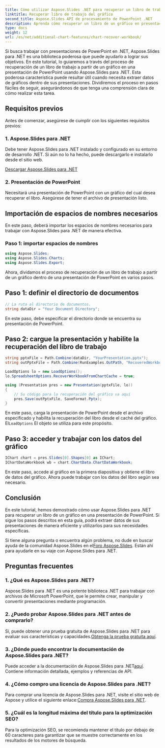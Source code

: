 ```yaml
---
title: Cómo utilizar Aspose.Slides .NET para recuperar un libro de trabajo del gráfico
linktitle: Recuperar libro de trabajo del gráfico
second_title: Aspose.Slides API de procesamiento de PowerPoint .NET
description: Aprenda cómo recuperar un libro de un gráfico en presentaciones de PowerPoint usando Aspose.Slides para .NET. Siga nuestra guía paso a paso para extraer datos de manera eficiente.
type: docs
weight: 12
url: /es/net/additional-chart-features/chart-recover-workbook/
---
```


Si busca trabajar con presentaciones de PowerPoint en .NET, Aspose.Slides para .NET es una biblioteca poderosa que puede ayudarlo a lograr sus objetivos. En este tutorial, lo guiaremos a través del proceso de recuperación de un libro de trabajo a partir de un gráfico en una presentación de PowerPoint usando Aspose.Slides para .NET. Esta poderosa característica puede resultar útil cuando necesita extraer datos de gráficos dentro de sus presentaciones. Dividiremos el proceso en pasos fáciles de seguir, asegurándonos de que tenga una comprensión clara de cómo realizar esta tarea.

## Requisitos previos

Antes de comenzar, asegúrese de cumplir con los siguientes requisitos previos:

### 1. Aspose.Slides para .NET

Debe tener Aspose.Slides para .NET instalado y configurado en su entorno de desarrollo .NET. Si aún no lo ha hecho, puede descargarlo e instalarlo desde el sitio web.

[Descargar Aspose.Slides para .NET](https://releases.aspose.com/slides/net/)

### 2. Presentación de PowerPoint

Necesitará una presentación de PowerPoint con un gráfico del cual desea recuperar el libro. Asegúrese de tener el archivo de presentación listo.

## Importación de espacios de nombres necesarios

En este paso, deberá importar los espacios de nombres necesarios para trabajar con Aspose.Slides para .NET de manera efectiva.

### Paso 1: importar espacios de nombres

```csharp
using Aspose.Slides;
using Aspose.Slides.Charts;
using Aspose.Slides.Export;
```

Ahora, dividamos el proceso de recuperación de un libro de trabajo a partir de un gráfico dentro de una presentación de PowerPoint en varios pasos.

## Paso 1: definir el directorio de documentos

```csharp
// La ruta al directorio de documentos.
string dataDir = "Your Document Directory";
```

En este paso, debe especificar el directorio donde se encuentra su presentación de PowerPoint.

## Paso 2: cargue la presentación y habilite la recuperación del libro de trabajo

```csharp
string pptxFile = Path.Combine(dataDir, "YourPresentation.pptx");
string outPptxFile = Path.Combine(RunExamples.OutPath, "RecoveredWorkbook.pptx");

LoadOptions lo = new LoadOptions();
lo.SpreadsheetOptions.RecoverWorkbookFromChartCache = true;

using (Presentation pres = new Presentation(pptxFile, lo))
{
    // Su código para la recuperación del gráfico va aquí
    pres.Save(outPptxFile, SaveFormat.Pptx);
}
```

En este paso, carga la presentación de PowerPoint desde el archivo especificado y habilita la recuperación del libro desde el caché del gráfico. El`LoadOptions` El objeto se utiliza para este propósito.

## Paso 3: acceder y trabajar con los datos del gráfico

```csharp
IChart chart = pres.Slides[0].Shapes[0] as IChart;
IChartDataWorkbook wb = chart.ChartData.ChartDataWorkbook;
```

En este paso, accede al gráfico en la primera diapositiva y obtiene el libro de datos del gráfico. Ahora puede trabajar con los datos del libro según sea necesario.

## Conclusión

En este tutorial, hemos demostrado cómo usar Aspose.Slides para .NET para recuperar un libro de un gráfico en una presentación de PowerPoint. Si sigue los pasos descritos en esta guía, podrá extraer datos de sus presentaciones de manera eficiente y utilizarlos para sus necesidades específicas.

 Si tiene alguna pregunta o encuentra algún problema, no dude en buscar ayuda de la comunidad Aspose.Slides en el[Foro Aspose.Slides](https://forum.aspose.com/). Están ahí para ayudarle en su viaje con Aspose.Slides para .NET.

## Preguntas frecuentes

### 1. ¿Qué es Aspose.Slides para .NET?

Aspose.Slides para .NET es una potente biblioteca .NET para trabajar con archivos de Microsoft PowerPoint, que le permite crear, manipular y convertir presentaciones mediante programación.

### 2. ¿Puedo probar Aspose.Slides para .NET antes de comprarlo?

 Sí, puede obtener una prueba gratuita de Aspose.Slides para .NET para evaluar sus características y capacidades.[Obtenga la prueba gratuita aquí](https://releases.aspose.com/).

### 3. ¿Dónde puedo encontrar la documentación de Aspose.Slides para .NET?

 Puede acceder a la documentación de Aspose.Slides para .NET[aquí](https://reference.aspose.com/slides/net/). Contiene información detallada, ejemplos y referencias de API.

### 4. ¿Cómo compro una licencia de Aspose.Slides para .NET?

 Para comprar una licencia de Aspose.Slides para .NET, visite el sitio web de Aspose y utilice el siguiente enlace:[Compra Aspose.Slides para .NET](https://purchase.aspose.com/buy).

### 5. ¿Cuál es la longitud máxima del título para la optimización SEO?

Para la optimización SEO, se recomienda mantener el título por debajo de 60 caracteres para garantizar que se muestre correctamente en los resultados de los motores de búsqueda.